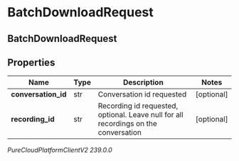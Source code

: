 # BatchDownloadRequest

## BatchDownloadRequest

## Properties

|Name | Type | Description | Notes|
|------------ | ------------- | ------------- | -------------|
| **conversation_id** | str | Conversation id requested | [optional] |
| **recording_id** | str | Recording id requested, optional.  Leave null for all recordings on the conversation | [optional] |



_PureCloudPlatformClientV2 239.0.0_
